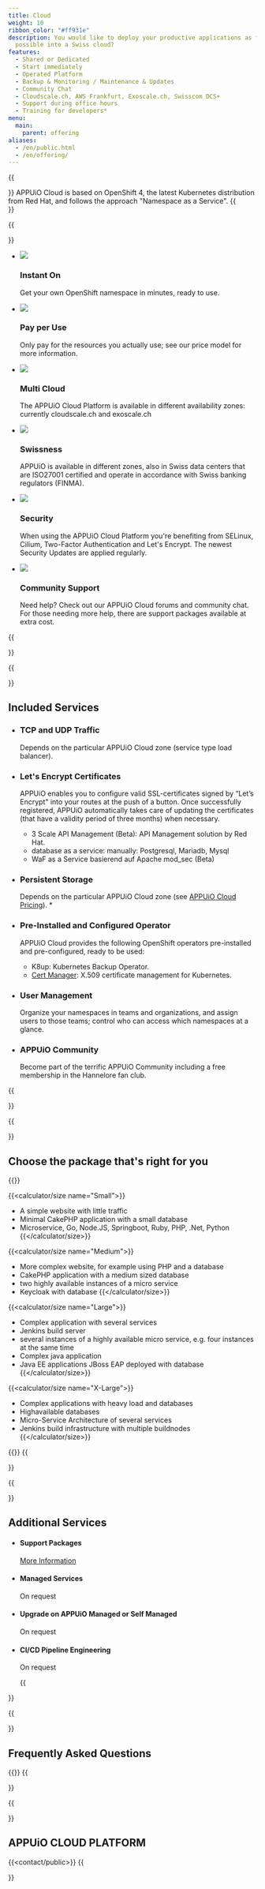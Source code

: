 ```yaml
---
title: Cloud
weight: 10
ribbon_color: "#ff931e"
description: You would like to deploy your productive applications as fast as
  possible into a Swiss cloud?
features:
  - Shared or Dedicated
  - Start immediately
  - Operated Platform
  - Backup & Monitoring / Maintenance & Updates
  - Community Chat
  - Cloudscale.ch, AWS Frankfurt, Exoscale.ch, Swisscom DCS+
  - Support during office hours
  - Training for developers*
menu:
  main:
    parent: offering
aliases:
  - /en/public.html
  - /en/offering/
---
```

{{<section class="offering-hero public" header="images/header.svg">}}
APPUiO Cloud is based on OpenShift 4, the latest Kubernetes distribution from Red Hat, and follows the approach "Namespace as a Service".
{{</section>}}

{{<section class="darkblue has-cols">}}

* ![](/images/offer2_advantage4.svg)
  ### Instant On
  Get your own OpenShift namespace in minutes, ready to use.

* ![](/images/offer2_advantage5.svg)
  ### Pay per Use
  Only pay for the resources you actually use; see our price model for more information.

* ![](/images/offer2_advantage6.svg)
  ### Multi Cloud
    The APPUiO Cloud Platform is available in different availability zones: currently cloudscale.ch and exoscale.ch

* ![](/images/offer2_advantage1.svg)
  ### Swissness
  APPUiO is available in different zones, also in Swiss data centers that are ISO27001 certified and operate in accordance with Swiss banking regulators (FINMA).

* ![](/images/offer2_advantage2.svg)
  ### Security
  When using the APPUiO Cloud Platform you're benefiting from SELinux, Cilium, Two-Factor Authentication and Let's Encrypt. The newest Security Updates are applied regularly.

* ![](/images/offer2_advantage3.svg)
  ### Community Support
  Need help? Check out our APPUiO Cloud forums and community chat. For those needing more help, there are support packages available at extra cost.

{{</section>}}

{{<section class="has-cols col-cyan y-narrow">}}

# Included Services

* ### TCP and UDP Traffic

   Depends on the particular APPUiO Cloud zone (service type load balancer).
* ### Let's Encrypt Certificates

   APPUiO enables you to configure valid SSL-certificates signed by “Let’s Encrypt" into your routes at the push of a button. Once successfully registered, APPUiO automatically takes care of updating the certificates (that have a validity period of three months) when necessary.

  * 3 Scale API Management (Beta): API Management solution by Red Hat.
  * database as a service: manually: Postgresql, Mariadb, Mysql
  * WaF as a Service basierend auf Apache mod_sec (Beta)
* ### Persistent Storage

    Depends on the particular APPUiO Cloud zone (see [APPUiO Cloud Pricing](<* https://products.docs.vshn.ch/products/appuio/cloud/pricing.html#_persistent_storage_pvc>)). *
* ### Pre-Installed and Configured Operator

  APPUiO Cloud provides the following OpenShift operators pre-installed and pre-configured, ready to be used:

  * K8up: Kubernetes Backup Operator.
  * [Cert Manager](https://cert-manager.io/): X.509 certificate management for Kubernetes.
* ### User Management

  Organize your namespaces in teams and organizations, and assign users to those teams; control who can access which namespaces at a glance.
* ### APPUiO Community

  Become part of the terrific APPUiO Community including a free membership in the Hannelore fan club.

{{</section>}}

{{<section class="darkblue">}}

# Choose the package that's right for you

{{<calculator>}}

{{<calculator/size name="Small">}}

* A simple website with little traffic
* Minimal CakePHP application with a small database
* Microservice, Go, Node.JS, Springboot, Ruby, PHP, .Net, Python
  {{</calculator/size>}}

{{<calculator/size name="Medium">}}

* More complex website, for example using PHP and a database
* CakePHP application with a medium sized database
* two highly available instances of a micro service
* Keycloak with database
  {{</calculator/size>}}

{{<calculator/size name="Large">}}

* Complex application with several services
* Jenkins build server
* several instances of a highly available micro service, e.g. four instances at the same time
* Complex java application
* Java EE applications JBoss EAP deployed with database
  {{</calculator/size>}}

{{<calculator/size name="X-Large">}}

* Complex applications with heavy load and databases
* Highavailable databases
* Micro-Service Architecture of several services
* Jenkins build infrastructure with multiple buildnodes
  {{</calculator/size>}}

{{</calculator>}}
{{</section>}}

{{<section class="cyan has-cols four col-white y-narrow items-center text-left">}}

# Additional Services

* #### Support Packages

  [More Information](https://products.docs.vshn.ch/products/appuio/cloud/support_packages.html)
* #### Managed Services

  On request
* #### Upgrade on APPUiO Managed or Self Managed

  On request
* #### CI/CD Pipeline Engineering

  On request

  {{</section>}}

{{<section class="offers-two-faq">}}

# Frequently Asked Questions

{{<faq>}}
{{</section>}}

{{<section class="darkblue">}}

# APPUiO CLOUD PLATFORM

<a name="contact"></a>
{{<contact/public>}}
{{</section>}}
